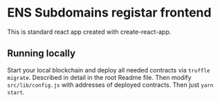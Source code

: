 # ENS Subdomains registar frontend

This is standard react app created with create-react-app.

## Running locally

Start your local blockchain and deploy all needed contracts via `truffle migrate`. Described in detail in the root Readme file.
Then modify `src/lib/config.js` with addresses of deployed contracts. Then just `yarn start`.
